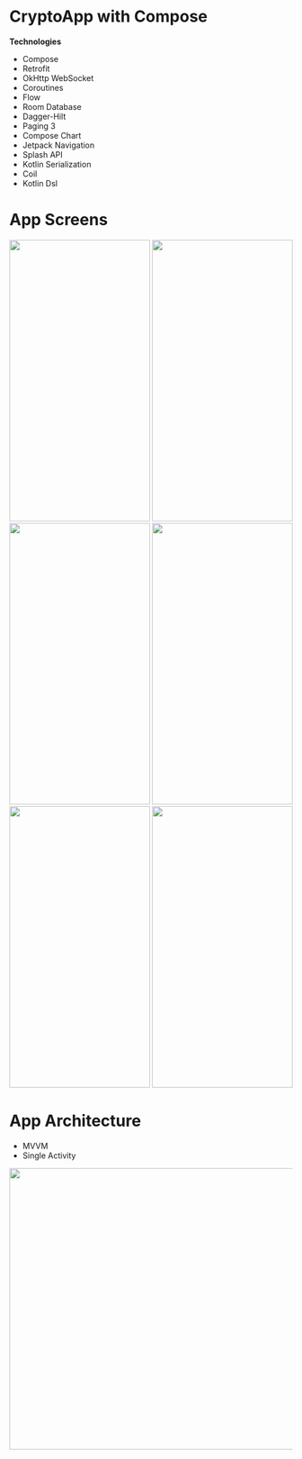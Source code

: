 # **CryptoApp with Compose**

**Technologies**

* Compose
* Retrofit
* OkHttp WebSocket
* Coroutines
* Flow
* Room Database
* Dagger-Hilt
* Paging 3
* Compose Chart
* Jetpack Navigation
* Splash API
* Kotlin Serialization
* Coil
* Kotlin Dsl


# **App Screens**

<img src="https://github.com/Oguzhan-Turkmen/CryptoApp/assets/76784862/6420ebcf-f6e0-4d60-8553-4a866733cc84" width="250" height="500">
<img src="https://github.com/Oguzhan-Turkmen/CryptoApp/assets/76784862/745e064c-740d-4715-8aff-ebd4f879c7ed" width="250" height="500">
<img src="https://github.com/Oguzhan-Turkmen/CryptoApp/assets/76784862/1e5e0d34-eb5c-49fb-bef4-302c2b2ebb53" width="250" height="500">

<img src="https://github.com/Oguzhan-Turkmen/CryptoApp/assets/76784862/f315f17f-9a04-4904-b4ce-c9152f3784c4" width="250" height="500">

<img src="https://github.com/Oguzhan-Turkmen/CryptoApp/assets/76784862/67f195ef-8fa8-4334-9d9d-451ded137bc0" width="250" height="500">
<img src="https://github.com/Oguzhan-Turkmen/CryptoApp/assets/76784862/c08416af-4133-4ba4-b238-f71b71c4d8e2" width="250" height="500">

# **App Architecture**

* MVVM
* Single Activity
  
<img src="https://github.com/Oguzhan-Turkmen/CryptoApp/assets/76784862/e66f64a9-9ae8-43fc-8130-3731bfe666c5" width="1000" height="500">
